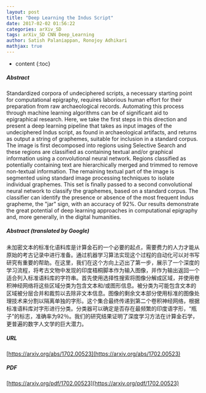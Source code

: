 ```yaml
---
layout: post
title: "Deep Learning the Indus Script"
date: 2017-02-02 01:56:22
categories: arXiv_SD
tags: arXiv_SD CNN Deep_Learning
author: Satish Palaniappan, Ronojoy Adhikari
mathjax: true
---
```


* content
{:toc}

##### Abstract
Standardized corpora of undeciphered scripts, a necessary starting point for computational epigraphy, requires laborious human effort for their preparation from raw archaeological records. Automating this process through machine learning algorithms can be of significant aid to epigraphical research. Here, we take the first steps in this direction and present a deep learning pipeline that takes as input images of the undeciphered Indus script, as found in archaeological artifacts, and returns as output a string of graphemes, suitable for inclusion in a standard corpus. The image is first decomposed into regions using Selective Search and these regions are classified as containing textual and/or graphical information using a convolutional neural network. Regions classified as potentially containing text are hierarchically merged and trimmed to remove non-textual information. The remaining textual part of the image is segmented using standard image processing techniques to isolate individual graphemes. This set is finally passed to a second convolutional neural network to classify the graphemes, based on a standard corpus. The classifier can identify the presence or absence of the most frequent Indus grapheme, the "jar" sign, with an accuracy of 92%. Our results demonstrate the great potential of deep learning approaches in computational epigraphy and, more generally, in the digital humanities.

##### Abstract (translated by Google)
未加密文本的标准化语料库是计算金石的一个必要的起点，需要费力的人力才能从原始的考古记录中进行准备。通过机器学习算法实现这个过程的自动化可以对书写研究有重要的帮助。在这里，我们在这个方向上迈出了第一步，展示了一个深度的学习流程，将考古文物中发现的印度梧桐脚本作为输入图像，并作为输出返回一个适合列入标准语料库的字符串。首先使用选择性搜索将图像分解成区域，并使用卷积神经网络将这些区域分类为包含文本和/或图形信息。被分类为可能包含文本的区域被分层合并和裁剪以去除非文本信息。图像的剩余文本部分使用标准的图像处理技术来分割以隔离单独的字形。这个集合最终传递到第二个卷积神经网络，根据标准语料库对字形进行分类。分类器可以确定是否存在最频繁的印度语字形，“瓶子”的标志，准确率为92％。我们的研究结果证明了深度学习方法在计算金石学，更普遍的数字人文学的巨大潜力。

##### URL
[https://arxiv.org/abs/1702.00523](https://arxiv.org/abs/1702.00523)

##### PDF
[https://arxiv.org/pdf/1702.00523](https://arxiv.org/pdf/1702.00523)

